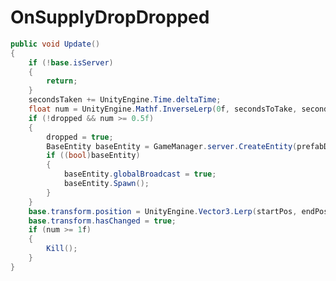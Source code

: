 <Badge type="danger" text="Carbon Compatible"/><Badge type="warning" text="Oxide Compatible"/>
# OnSupplyDropDropped
```csharp
public void Update()
{
	if (!base.isServer)
	{
		return;
	}
	secondsTaken += UnityEngine.Time.deltaTime;
	float num = UnityEngine.Mathf.InverseLerp(0f, secondsToTake, secondsTaken);
	if (!dropped && num >= 0.5f)
	{
		dropped = true;
		BaseEntity baseEntity = GameManager.server.CreateEntity(prefabDrop.resourcePath, base.transform.position);
		if ((bool)baseEntity)
		{
			baseEntity.globalBroadcast = true;
			baseEntity.Spawn();
		}
	}
	base.transform.position = UnityEngine.Vector3.Lerp(startPos, endPos, num);
	base.transform.hasChanged = true;
	if (num >= 1f)
	{
		Kill();
	}
}

```
